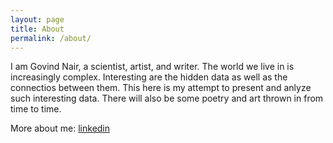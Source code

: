 ```yaml
---
layout: page
title: About
permalink: /about/
---
```


I am Govind Nair, a scientist, artist, and writer. The world we live in is increasingly complex. Interesting are the hidden data as well as the connectios between them. This here is my attempt to present and anlyze such interesting data. There will also be some poetry and art thrown in from time to time.

More about me:
[linkedin](https://www.linkedin.com/in/govind-nair-07b7aa4b/)

